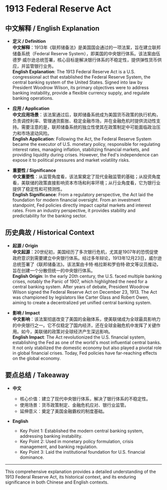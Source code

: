 # 1913 Federal Reserve Act

## 中文解释 / English Explanation

* **定义 / Definition**  
  **中文解释**：1913年《联邦储备法》是美国国会通过的一项法案，旨在建立联邦储备系统（Federal Reserve System），即美国的中央银行体系。该法案由伍德罗·威尔逊总统签署，核心目标是解决银行体系的不稳定性，提供弹性货币供应，并监管银行业务。  
  **English Explanation**: The 1913 Federal Reserve Act is a U.S. congressional act that established the Federal Reserve System, the central banking system of the United States. Signed into law by President Woodrow Wilson, its primary objectives were to address banking instability, provide a flexible currency supply, and regulate banking operations.

* **应用 / Application**  
  **中文应用场景**：该法案通过后，联邦储备系统成为美国货币政策的执行机构，负责调控利率、管理通货膨胀、稳定金融市场，并在金融危机时提供流动性支持。需要注意的是，联邦储备系统的独立性使其在政策制定中可能面临政治压力和市场波动风险。  
  **English Application**: Following the Act, the Federal Reserve System became the executor of U.S. monetary policy, responsible for regulating interest rates, managing inflation, stabilizing financial markets, and providing liquidity during crises. However, the Fed's independence can expose it to political pressures and market volatility risks.

* **重要性 / Significance**  
  **中文重要性**：从监管角度看，该法案奠定了现代金融监管的基础；从投资角度看，美联储的政策直接影响资本市场和利率环境；从行业角度看，它为银行业提供了稳定性和可预测性。  
  **English Significance**: From a regulatory perspective, the Act laid the foundation for modern financial oversight. From an investment standpoint, Fed policies directly impact capital markets and interest rates. From an industry perspective, it provides stability and predictability for the banking sector.

## 历史典故 / Historical Context

* **起源 / Origin**  
  **中文起源**：20世纪初，美国经历了多次银行危机，尤其是1907年的恐慌促使政府意识到需要建立中央银行体系。经过多年辩论，1913年12月23日，威尔逊总统签署了《联邦储备法》。该法案由卡特·格拉斯和罗伯特·欧文等议员推动，旨在创建一个分散但统一的中央银行体系。  
  **English Origin**: In the early 20th century, the U.S. faced multiple banking crises, notably the Panic of 1907, which highlighted the need for a central banking system. After years of debate, President Woodrow Wilson signed the Federal Reserve Act on December 23, 1913. The Act was championed by legislators like Carter Glass and Robert Owen, aiming to create a decentralized yet unified central banking system.

* **影响 / Impact**  
  **中文影响**：该法案彻底改变了美国的金融体系，使美联储成为全球最具影响力的中央银行之一。它不仅稳定了国内经济，还在全球金融危机中发挥了关键作用。如今，美联储的政策对全球经济产生深远影响。  
  **English Impact**: The Act revolutionized the U.S. financial system, establishing the Fed as one of the world's most influential central banks. It not only stabilized the domestic economy but also played a pivotal role in global financial crises. Today, Fed policies have far-reaching effects on the global economy.

## 要点总结 / Takeaway

* **中文**  
  - 核心价值：建立了现代中央银行体系，解决了银行体系的不稳定性。  
  - 使用场景：货币政策制定、金融危机应对、银行业监管。  
  - 延伸意义：奠定了美国金融霸权的制度基础。

* **English**  
  - Key Point 1: Established the modern central banking system, addressing banking instability.  
  - Key Point 2: Used in monetary policy formulation, crisis management, and banking regulation.  
  - Key Point 3: Laid the institutional foundation for U.S. financial dominance.

---

This comprehensive explanation provides a detailed understanding of the 1913 Federal Reserve Act, its historical context, and its enduring significance in both Chinese and English contexts.
